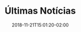---
# Possible Widgets:
#   team
#   contact
#   images
#   siginup
widget: last-post
active: true
date: 2018-11-21T15:01:20-02:00

title: Últimas Notícias
subtitle:

type: list

# Order that this section will appear in.
weight: 100
---